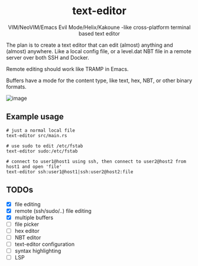 <div align="center">

# text-editor

VIM/NeoVIM/Emacs Evil Mode/Helix/Kakoune -like cross-platform terminal based text editor

</div>

The plan is to create a text editor that can edit (almost) anything and (almost) anywhere.
Like a local config file, or a level.dat NBT file in a remote server over both SSH and Docker.

Remote editing should work like TRAMP in Emacs.

Buffers have a mode for the content type, like text, hex, NBT, or other binary formats.

![image](https://github.com/user-attachments/assets/76125b4c-1795-4a58-a3bd-ea58ffbc4408)

## Example usage

```
# just a normal local file
text-editor src/main.rs

# use sudo to edit /etc/fstab
text-editor sudo:/etc/fstab

# connect to user1@host1 using ssh, then connect to user2@host2 from host1 and open 'file'
text-editor ssh:user1@host1|ssh:user2@host2:file
```

## TODOs

 - [x] file editing
 - [x] remote (ssh/sudo/..) file editing
 - [x] multiple buffers
 - [ ] file picker
 - [ ] hex editor
 - [ ] NBT editor
 - [ ] text-editor configuration
 - [ ] syntax highlighting
 - [ ] LSP

